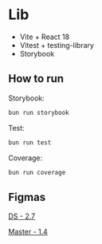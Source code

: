 # Lib

* Vite + React 18
* Vitest + testing-library
* Storybook

## How to run

Storybook:

```bash
bun run storybook
```

Test:

```bash
bun run test
```

Coverage:

```bash
bun run coverage
```

## Figmas

[DS - 2.7](https://uploads.dailydot.com/2018/10/olli-the-polite-cat.jpg?q=65&auto=format&w=1600&ar=2:1&fit=crop)

[Master - 1.4](https://uploads.dailydot.com/2018/10/olli-the-polite-cat.jpg?q=65&auto=format&w=1600&ar=2:1&fit=crop)
